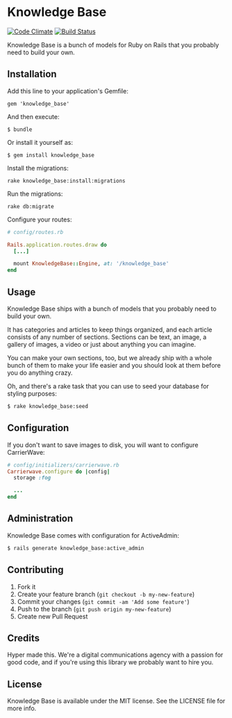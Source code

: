 # Knowledge Base

[![Code Climate](https://img.shields.io/codeclimate/github/hyperoslo/knowledge_base.svg)](https://codeclimate.com/github/hyperoslo/knowledge_base)
[![Build Status](https://img.shields.io/travis/hyperoslo/knowledge_base.svg)](https://travis-ci.org/hyperoslo/knowledge_base)

Knowledge Base is a bunch of models for Ruby on Rails that you probably need to build your own.

## Installation

Add this line to your application's Gemfile:

    gem 'knowledge_base'

And then execute:

    $ bundle

Or install it yourself as:

    $ gem install knowledge_base

Install the migrations:

    rake knowledge_base:install:migrations

Run the migrations:

    rake db:migrate

Configure your routes:

```ruby
# config/routes.rb

Rails.application.routes.draw do
  [...]

  mount KnowledgeBase::Engine, at: '/knowledge_base'
end
```

## Usage

Knowledge Base ships with a bunch of models that you probably need to build your own.

It has categories and articles to keep things organized, and each article consists of any number of sections.
Sections can be text, an image, a gallery of images, a video or just about anything you can imagine.

You can make your own sections, too, but we already ship with a whole bunch of them to make your life easier and you
should look at them before you do anything crazy.

Oh, and there's a rake task that you can use to seed your database for styling purposes:

```bash
$ rake knowledge_base:seed
```

## Configuration

If you don't want to save images to disk, you will want to configure CarrierWave:

```ruby
# config/initializers/carrierwave.rb
Carrierwave.configure do |config|
  storage :fog

  ...
end
```

## Administration

Knowledge Base comes with configuration for ActiveAdmin:

```bash
$ rails generate knowledge_base:active_admin
```

## Contributing

1. Fork it
2. Create your feature branch (`git checkout -b my-new-feature`)
3. Commit your changes (`git commit -am 'Add some feature'`)
4. Push to the branch (`git push origin my-new-feature`)
5. Create new Pull Request

## Credits

Hyper made this. We're a digital communications agency with a passion for good code,
and if you're using this library we probably want to hire you.


## License

Knowledge Base is available under the MIT license. See the LICENSE file for more info.
